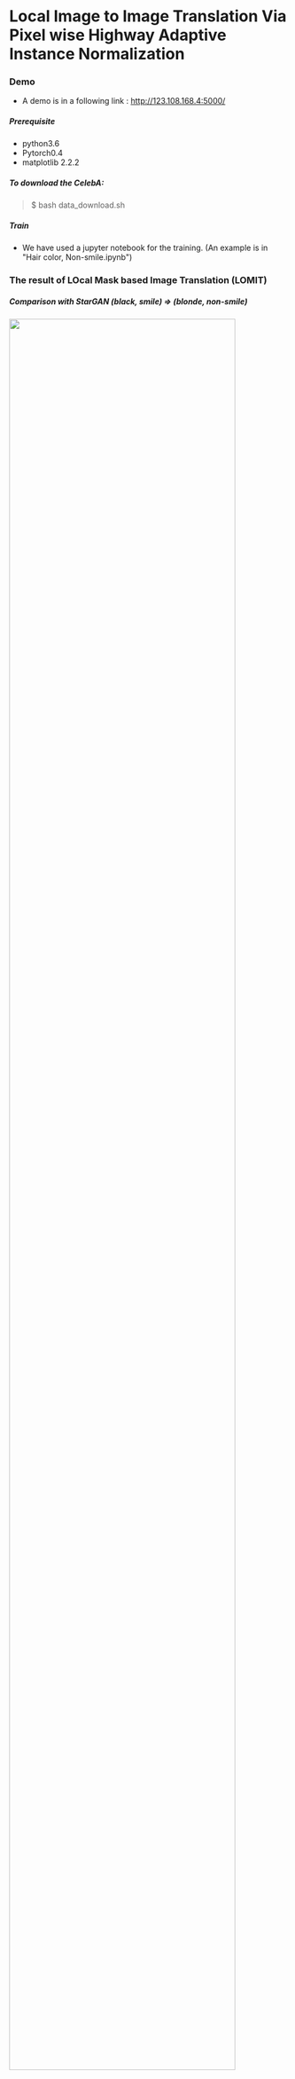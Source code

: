 # Local Image to Image Translation Via Pixel wise Highway Adaptive Instance Normalization

### Demo
* A demo is in a following link : http://123.108.168.4:5000/

##### Prerequisite
* python3.6  
* Pytorch0.4
* matplotlib 2.2.2

##### To download the CelebA:
>$ bash data_download.sh

##### Train
* We have used a jupyter notebook for the training. (An example is in "Hair color, Non-smile.ipynb")

### The result of LOcal Mask based Image Translation (LOMIT)
##### Comparison with StarGAN (black, smile) => (blonde, non-smile)
<img src="https://user-images.githubusercontent.com/20943085/46212917-2b99fc00-c372-11e8-8da0-384b7ba7418c.png" width="90%"></img>

### Our model overview
<img src="https://user-images.githubusercontent.com/20943085/47040629-a57b1380-d1c1-11e8-9635-32d449db0227.png" width="90%"></img>

### The cosegmentation module
<img src="https://user-images.githubusercontent.com/20943085/46211908-aada0080-c36f-11e8-9b1a-7d8f683313e4.png" width="90%"></img>

### Other results (Facial Hair and Gender translation)
<img src="https://user-images.githubusercontent.com/20943085/46211908-aada0080-c36f-11e8-9b1a-7d8f683313e4.png" width="90%"></img>
